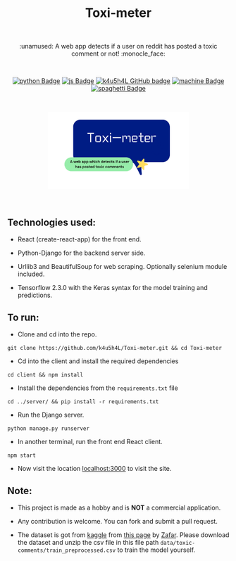 <h1 align="center">Toxi-meter</h1></br>

<p align="center">
:unamused: A web app detects if a user on reddit has posted a toxic comment or not! :monocle_face:
</p>
<br>

<p align="center">
  <a href="#"><img alt="python Badge" src="https://forthebadge.com/images/badges/made-with-python.svg"/></a>
  <a href="#"><img alt="js Badge" src="https://forthebadge.com/images/badges/made-with-javascript.svg"/></a>
  <a href="https://github.com/k4u5h4L"><img alt="k4u5h4L GitHub badge" height="37" src="https://badgen.net/badge/GitHub/k4u5h4L?icon=github&color=24292e"/></a>
  <a href="#"><img alt="machine Badge" height="37" src="https://forthebadge.com/images/badges/works-on-my-machine.svg"/></a>
  <a href="#"><img alt="spaghetti Badge" src="https://forthebadge.com/images/badges/contains-tasty-spaghetti-code.svg"/></a>
</p>

<br>
<p align="center">
<img width="320px" src="assets/logo.png" alt="toxi-meter logo"></img>
</p><br>

## Technologies used:

- React (create-react-app) for the front end.

- Python-Django for the backend server side.

- Urllib3 and BeautifulSoup for web scraping. Optionally selenium module included.

- Tensorflow 2.3.0 with the Keras syntax for the model training and predictions.

## To run:

- Clone and cd into the repo.

```
git clone https://github.com/k4u5h4L/Toxi-meter.git && cd Toxi-meter
```

- Cd into the client and install the required dependencies

```
cd client && npm install
```

- Install the dependencies from the `requirements.txt` file

```
cd ../server/ && pip install -r requirements.txt
```

- Run the Django server.

```
python manage.py runserver
```

- In another terminal, run the front end React client.

```
npm start
```

- Now visit the location [localhost:3000](http://localhost:3000) to visit the site.

## Note:

- This project is made as a hobby and is <b>NOT</b> a commercial application.

- Any contribution is welcome. You can fork and submit a pull request.

- The dataset is got from [kaggle](https://kaggle.com) from [this page](https://www.kaggle.com/fizzbuzz/cleaned-toxic-comments?select=train_preprocessed.csv) by [Zafar](https://www.kaggle.com/fizzbuzz).
  Please download the dataset and unzip the csv file in this file path `data/toxic-comments/train_preprocessed.csv` to train the model yourself.
